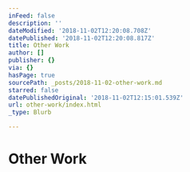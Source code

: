 ```yaml
---
inFeed: false
description: ''
dateModified: '2018-11-02T12:20:08.708Z'
datePublished: '2018-11-02T12:20:08.817Z'
title: Other Work
author: []
publisher: {}
via: {}
hasPage: true
sourcePath: _posts/2018-11-02-other-work.md
starred: false
datePublishedOriginal: '2018-11-02T12:15:01.539Z'
url: other-work/index.html
_type: Blurb

---
```

# Other Work